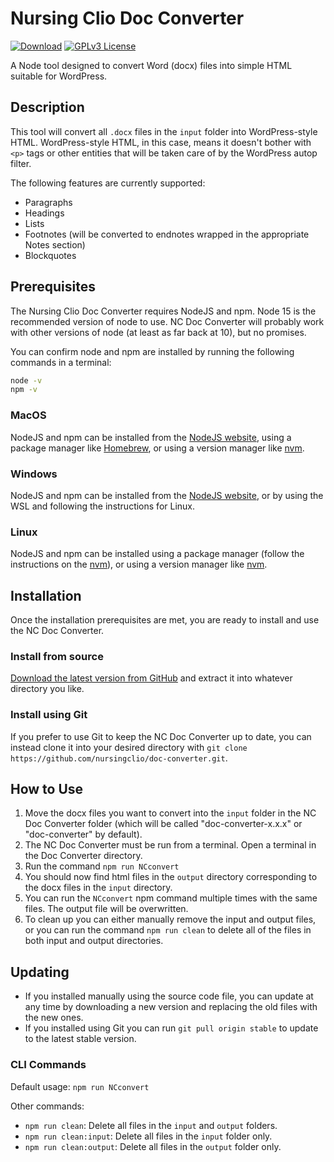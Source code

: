 # Nursing Clio Doc Converter

[![Download](https://img.shields.io/github/v/release/nursingclio/doc-converter.svg)](https://github.com/nursingclio/doc-converter/releases/latest) [![GPLv3 License](https://img.shields.io/github/license/nursingclio/doc-converter)](https://github.com/nursingclio/doc-converter/blob/stable/LICENSE.md)

A Node tool designed to convert Word (docx) files into simple HTML suitable for WordPress.

## Description

This tool will convert all `.docx` files in the `input` folder into WordPress-style HTML. WordPress-style HTML, in this case, means it doesn't bother with `<p>` tags or other entities that will be taken care of by the WordPress autop filter.

The following features are currently supported:

- Paragraphs
- Headings
- Lists
- Footnotes (will be converted to endnotes wrapped in the appropriate Notes section)
- Blockquotes

## Prerequisites 

The Nursing Clio Doc Converter requires NodeJS and npm. Node 15 is the recommended version of node to use. NC Doc Converter will probably work with other versions of node (at least as far back at 10), but no promises. 

You can confirm node and npm are installed by running the following commands in a terminal:

~~~bash
node -v
npm -v
~~~

### MacOS

NodeJS and npm can be installed from the [NodeJS website](https://nodejs.org/), using a package manager like [Homebrew](https://brew.sh/), or using a version manager like [nvm](https://github.com/creationix/nvm).

### Windows

NodeJS and npm can be installed from the [NodeJS website](https://nodejs.org/), or by using the WSL and following the instructions for Linux.

### Linux

NodeJS and npm can be installed using a package manager (follow the instructions on the [nvm](https://github.com/creationix/nvm)), or using a version manager like [nvm](https://github.com/creationix/nvm).

## Installation

Once the installation prerequisites are met, you are ready to install and use the NC Doc Converter. 

### Install from source

[Download the latest version from GitHub](https://github.com/nursingclio/doc-converter/releases/latest) and extract it into whatever directory you like.

### Install using Git

If you prefer to use Git to keep the NC Doc Converter up to date, you can instead clone it into your desired directory with `git clone https://github.com/nursingclio/doc-converter.git`.

## How to Use

1. Move the docx files you want to convert into the `input` folder in the NC Doc Converter folder (which will be called "doc-converter-x.x.x" or "doc-converter" by default).
2. The NC Doc Converter must be run from a terminal. Open a terminal in the Doc Converter directory.
3. Run the command `npm run NCconvert`
4. You should now find html files in the `output` directory corresponding to the docx files in the `input` directory.
5. You can run the `NCconvert` npm command multiple times with the same files. The output file will be overwritten.
6. To clean up you can either manually remove the input and output files, or you can run the command `npm run clean` to delete all of the files in both input and output directories.

## Updating

- If you installed manually using the source code file, you can update at any time by downloading a new version and replacing the old files with the new ones.
- If you installed using Git you can run `git pull origin stable` to update to the latest stable version.

### CLI Commands

Default usage: `npm run NCconvert`

Other commands:

- `npm run clean`: Delete all files in the `input` and `output` folders.
- `npm run clean:input`: Delete all files in the `input` folder only.
- `npm run clean:output`: Delete all files in the `output` folder only.
